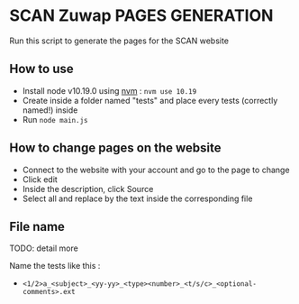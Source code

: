 # SCAN Zuwap PAGES GENERATION

Run this script to generate the pages for the SCAN website

## How to use

 - Install node v10.19.0 using [nvm](https://github.com/nvm-sh/nvm) :  `nvm use 10.19`
 - Create inside a folder named "tests" and place every tests (correctly named!) inside
 - Run `node main.js`
 
## How to change pages on the website
 
 - Connect to the website with your account and go to the page to change
 - Click edit 
 - Inside the description, click Source
 - Select all and replace by the text inside the corresponding file
 
## File name

TODO: detail more

Name the tests like this : 
 - `<1/2>a_<subject>_<yy-yy>_<type><number>_<t/s/c>_<optional-comments>.ext`

